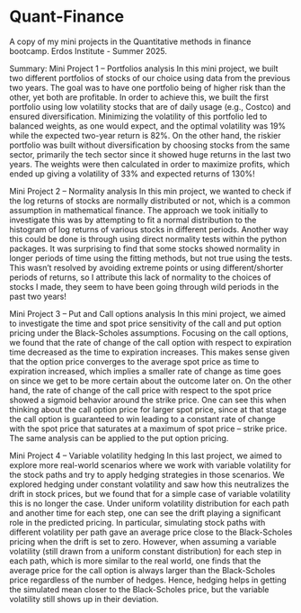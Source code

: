 # Quant-Finance
A copy of my mini projects in the Quantitative methods in finance bootcamp.
Erdos Institute - Summer 2025.

Summary:
Mini Project 1 – Portfolios analysis
In this mini project, we built two different portfolios of stocks of our choice using data from the previous two years. The goal was to have one portfolio being of higher risk than the other, yet both are profitable. In order to achieve this, we built the first portfolio using low volatility stocks that are of daily usage (e.g., Costco) and ensured diversification. Minimizing the volatility of this portfolio led to balanced weights, as one would expect, and the optimal volatility was 19% while the expected two-year return is 82%. On the other hand, the riskier portfolio was built without diversification by choosing stocks from the same sector, primarily the tech sector since it showed huge returns in the last two years. The weights were then calculated in order to maximize profits, which ended up giving a volatility of 33% and expected returns of 130%!

Mini Project 2 – Normality analysis
In this min project, we wanted to check if the log returns of stocks are normally distributed or not, which is a common assumption in mathematical finance. The approach we took initially to investigate this was by attempting to fit a normal distribution to the histogram of log returns of various stocks in different periods. Another way this could be done is through using direct normality tests within the python packages. It was surprising to find that some stocks showed normality in longer periods of time using the fitting methods, but not true using the tests. This wasn’t resolved by avoiding extreme points or using different/shorter periods of returns, so I attribute this lack of normality to the choices of stocks I made, they seem to have been going through wild periods in the past two years!

Mini Project 3 – Put and Call options analysis
In this mini project, we aimed to investigate the time and spot price sensitivity of the call and put option pricing under the Black-Scholes assumptions. Focusing on the call options, we found that the rate of change of the call option with respect to expiration time decreased as the time to expiration increases. This makes sense given that the option price converges to the average spot price as time to expiration increased, which implies a smaller rate of change as time goes on since we get to be more certain about the outcome later on. On the other hand, the rate of change of the call price with respect to the spot price showed a sigmoid behavior around the strike price. One can see this when thinking about the call option price for larger spot price, since at that stage the call option is guaranteed to win leading to a constant rate of change with the spot price that saturates at a maximum of spot price – strike price. The same analysis can be applied to the put option pricing.

Mini Project 4 – Variable volatility hedging
In this last project, we aimed to explore more real-world scenarios where we work with variable volatility for the stock paths and try to apply hedging strategies in those scenarios. We explored hedging under constant volatility and saw how this neutralizes the drift in stock prices, but we found that for a simple case of variable volatility this is no longer the case. Under uniform volatility distribution for each path and another time for each step, one can see the drift playing a significant role in the predicted pricing. In particular, simulating stock paths with different volatility per path gave an average price close to the Black-Scholes pricing when the drift is set to zero. However, when assuming a variable volatility (still drawn from a uniform constant distribution) for each step in each path, which is more similar to the real world, one finds that the average price for the call option is always larger than the Black-Scholes price regardless of the number of hedges. Hence, hedging helps in getting the simulated mean closer to the Black-Scholes price, but the variable volatility still shows up in their deviation.

